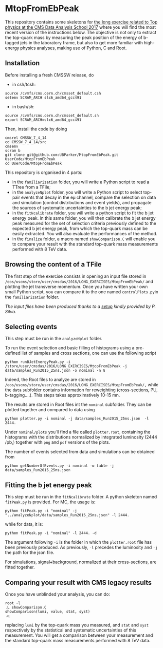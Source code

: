 # MtopFromEbPeak
This repository contains some skeletons for [the long exercise related to Top physics at the CMS Data Analysis School 2017](https://twiki.cern.ch/twiki/bin/view/CMS/SWGuideCMSDataAnalysisSchoolLPC2017TopExercise) where you will find the most recent version of the instructions below.
The objective is not only to extract the top-quark mass by measuring the peak position of the energy of b-tagged jets in the laboratory frame, but also to get more familiar with high-energy physics analyses, making use of Python, C and Root. 

## Installation

Before installing a fresh CMSSW release, do
   * in csh/tcsh:
```
source /cvmfs/cms.cern.ch/cmsset_default.csh
setenv SCRAM_ARCH slc6_amd64_gcc491
```
   * in bash/sh:
```
source /cvmfs/cms.cern.ch/cmsset_default.sh
export SCRAM_ARCH=slc6_amd64_gcc491
```
Then, install the code by doing
```
cmsrel CMSSW_7_4_14
cd CMSSW_7_4_14/src
cmsenv
scram b
git clone git@github.com:UBParker/MtopFromEbPeak.git UserCode/MtopFromEbPeak
cd UserCode/MtopFromEbPeak
```

This repository is organised in 4 parts:
   * in the `familiarization` folder, you will write a Python script to read a TTree from a TFile;
   * in the `analyzeNplot` folder, you will write a Python script to select top-pair events that decay in the e&#956; channel, compare the selection on data and simulation (control distributions and event yields), and propagate the sources of systematic uncertainties to the b jet energy peak;
   * in the `fitNcalibrate` folder, you will write a python script to fit the b jet energy peak. In this same folder, you will then calibrate the b jet energy peak measured for the set of selection criteria previously defined to the expected b jet energy peak, from which the top-quark mass can be easily extracted. You will also evaluate the performances of the method.
   * in the `finalize` folder, a macro named `showComparison.C` will enable you to compare your result with the standard top-quark mass measurements performed with 8 TeV data.

## Browsing the content of a TFile

The first step of the exercise consists in opening an input file stored in `/eos/uscms/store/user/cmsdas/2016/LONG_EXERCISES/MtopFromEbPeak/` and plotting the jet transverse momentum. Once you have written your own small Python script, you can compare it to the one named `controlPlots.py`in the `familiarization` folder. 

_The input files have been produced thanks to a [setup](https://github.com/pfs/BJetEnergyPeak) kindly provided by P. Silva._

## Selecting events

This step must be run in the `analyzeNplot` folder. 

To run the event selection and basic filling of histograms using a pre-defined list of samples and cross sections, one can use the following script 
```
python runBJetEnergyPeak.py -i /store/user/cmsdas/2016/LONG_EXERCISES/MtopFromEbPeak -j data/samples_Run2015_25ns.json -o nominal -n 8
```
Indeed, the Root files to analyze are stored in `/eos/uscms/store/user/cmsdas/2016/LONG_EXERCISES/MtopFromEbPeak/,` while the `data` subfolder contains information for reweighting (cross-sections, PU, b-tagging....). This steps takes approximatively 10-15 mn.

The results are stored in Root files int the `nominal` subfolder. They can be plotted together and compared to data using
```
python plotter.py -i nominal -j data/samples_Run2015_25ns.json  -l 2444.
```
Under `nominal/plots` you'll find a file called `plotter.root`, containing the histograms with the distributions
normalized by integrated luminosity (2444 /pb,) together with `png` and `pdf` versions of the plots.

The number of events selected from data and simulations can be obtained from
```
python getNumberOfEvents.py -i nominal -o table -j data/samples_Run2015_25ns.json
```

## Fitting the b jet energy peak

This step must be run in the `fitNcalibrate` folder. A python skeleton named `fitPeak.py` is provided. For MC, the usage is:
```
python fitPeak.py -i "nominal" -j "../analyzeNplot/data/samples_Run2015_25ns.json" -l 2444.
```
while for data, it is:
```
python fitPeak.py -i "nominal" -l 2444. -d
```
The argument following `-i` is the folder in which the `plotter.root` file has been previously produced. As previously, `-l` precedes the luminosity and `-j` the path for the json file. 

For simulations, signal+background, normalized at their cross-sections, are fitted together.

## Comparing your result with CMS legacy results

Once you have unblinded your analysis, you can do:
```
root -l
.L showComparison.C
showComparison(lumi, value, stat, syst)
.q
```
replacing `lumi` by the top-quark mass you measured, and `stat` and `syst` respectively by the statistical and systematic uncertainties of this measurement. You will get a comparison between your measurement and the standard top-quark mass measurements performed with 8 TeV data.

